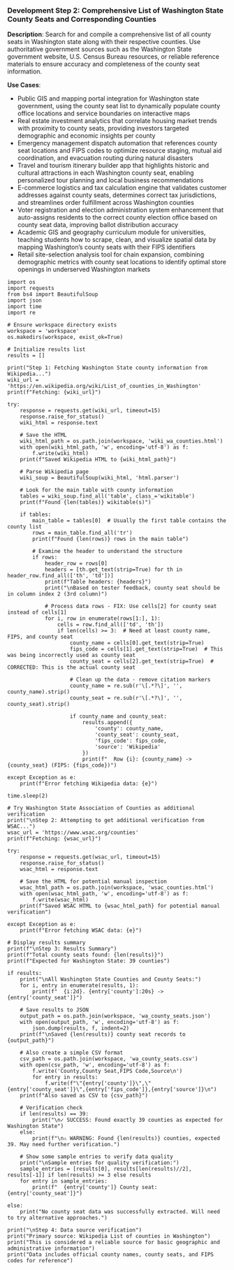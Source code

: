 ### Development Step 2: Comprehensive List of Washington State County Seats and Corresponding Counties

**Description**: Search for and compile a comprehensive list of all county seats in Washington state along with their respective counties. Use authoritative government sources such as the Washington State government website, U.S. Census Bureau resources, or reliable reference materials to ensure accuracy and completeness of the county seat information.

**Use Cases**:
- Public GIS and mapping portal integration for Washington state government, using the county seat list to dynamically populate county office locations and service boundaries on interactive maps
- Real estate investment analytics that correlate housing market trends with proximity to county seats, providing investors targeted demographic and economic insights per county
- Emergency management dispatch automation that references county seat locations and FIPS codes to optimize resource staging, mutual aid coordination, and evacuation routing during natural disasters
- Travel and tourism itinerary builder app that highlights historic and cultural attractions in each Washington county seat, enabling personalized tour planning and local business recommendations
- E-commerce logistics and tax calculation engine that validates customer addresses against county seats, determines correct tax jurisdictions, and streamlines order fulfillment across Washington counties
- Voter registration and election administration system enhancement that auto-assigns residents to the correct county election office based on county seat data, improving ballot distribution accuracy
- Academic GIS and geography curriculum module for universities, teaching students how to scrape, clean, and visualize spatial data by mapping Washington’s county seats with their FIPS identifiers
- Retail site-selection analysis tool for chain expansion, combining demographic metrics with county seat locations to identify optimal store openings in underserved Washington markets

```
import os
import requests
from bs4 import BeautifulSoup
import json
import time
import re

# Ensure workspace directory exists
workspace = 'workspace'
os.makedirs(workspace, exist_ok=True)

# Initialize results list
results = []

print("Step 1: Fetching Washington State county information from Wikipedia...")
wiki_url = 'https://en.wikipedia.org/wiki/List_of_counties_in_Washington'
print(f"Fetching: {wiki_url}")

try:
    response = requests.get(wiki_url, timeout=15)
    response.raise_for_status()
    wiki_html = response.text
    
    # Save the HTML
    wiki_html_path = os.path.join(workspace, 'wiki_wa_counties.html')
    with open(wiki_html_path, 'w', encoding='utf-8') as f:
        f.write(wiki_html)
    print(f"Saved Wikipedia HTML to {wiki_html_path}")
    
    # Parse Wikipedia page
    wiki_soup = BeautifulSoup(wiki_html, 'html.parser')
    
    # Look for the main table with county information
    tables = wiki_soup.find_all('table', class_='wikitable')
    print(f"Found {len(tables)} wikitable(s)")
    
    if tables:
        main_table = tables[0]  # Usually the first table contains the county list
        rows = main_table.find_all('tr')
        print(f"Found {len(rows)} rows in the main table")
        
        # Examine the header to understand the structure
        if rows:
            header_row = rows[0]
            headers = [th.get_text(strip=True) for th in header_row.find_all(['th', 'td'])]
            print(f"Table headers: {headers}")
            print("\nBased on tester feedback, county seat should be in column index 2 (3rd column)")
            
            # Process data rows - FIX: Use cells[2] for county seat instead of cells[1]
            for i, row in enumerate(rows[1:], 1):
                cells = row.find_all(['td', 'th'])
                if len(cells) >= 3:  # Need at least county name, FIPS, and county seat
                    county_name = cells[0].get_text(strip=True)
                    fips_code = cells[1].get_text(strip=True)  # This was being incorrectly used as county seat
                    county_seat = cells[2].get_text(strip=True)  # CORRECTED: This is the actual county seat
                    
                    # Clean up the data - remove citation markers
                    county_name = re.sub(r'\[.*?\]', '', county_name).strip()
                    county_seat = re.sub(r'\[.*?\]', '', county_seat).strip()
                    
                    if county_name and county_seat:
                        results.append({
                            'county': county_name,
                            'county_seat': county_seat,
                            'fips_code': fips_code,
                            'source': 'Wikipedia'
                        })
                        print(f"  Row {i}: {county_name} -> {county_seat} (FIPS: {fips_code})")
                        
except Exception as e:
    print(f"Error fetching Wikipedia data: {e}")

time.sleep(2)

# Try Washington State Association of Counties as additional verification
print("\nStep 2: Attempting to get additional verification from WSAC...")
wsac_url = 'https://www.wsac.org/counties'
print(f"Fetching: {wsac_url}")

try:
    response = requests.get(wsac_url, timeout=15)
    response.raise_for_status()
    wsac_html = response.text
    
    # Save the HTML for potential manual inspection
    wsac_html_path = os.path.join(workspace, 'wsac_counties.html')
    with open(wsac_html_path, 'w', encoding='utf-8') as f:
        f.write(wsac_html)
    print(f"Saved WSAC HTML to {wsac_html_path} for potential manual verification")
    
except Exception as e:
    print(f"Error fetching WSAC data: {e}")

# Display results summary
print(f"\nStep 3: Results Summary")
print(f"Total county seats found: {len(results)}")
print(f"Expected for Washington State: 39 counties")

if results:
    print("\nAll Washington State Counties and County Seats:")
    for i, entry in enumerate(results, 1):
        print(f"  {i:2d}. {entry['county']:20s} -> {entry['county_seat']}")
    
    # Save results to JSON
    output_path = os.path.join(workspace, 'wa_county_seats.json')
    with open(output_path, 'w', encoding='utf-8') as f:
        json.dump(results, f, indent=2)
    print(f"\nSaved {len(results)} county seat records to {output_path}")
    
    # Also create a simple CSV format
    csv_path = os.path.join(workspace, 'wa_county_seats.csv')
    with open(csv_path, 'w', encoding='utf-8') as f:
        f.write('County,County Seat,FIPS Code,Source\n')
        for entry in results:
            f.write(f"\"{entry['county']}\",\"{entry['county_seat']}\",{entry['fips_code']},{entry['source']}\n")
    print(f"Also saved as CSV to {csv_path}")
    
    # Verification check
    if len(results) == 39:
        print("\n✓ SUCCESS: Found exactly 39 counties as expected for Washington State")
    else:
        print(f"\n⚠ WARNING: Found {len(results)} counties, expected 39. May need further verification.")
        
    # Show some sample entries to verify data quality
    print("\nSample entries for quality verification:")
    sample_entries = [results[0], results[len(results)//2], results[-1]] if len(results) >= 3 else results
    for entry in sample_entries:
        print(f"  {entry['county']} County seat: {entry['county_seat']}")
        
else:
    print("No county seat data was successfully extracted. Will need to try alternative approaches.")

print("\nStep 4: Data source verification")
print("Primary source: Wikipedia List of counties in Washington")
print("This is considered a reliable source for basic geographic and administrative information")
print("Data includes official county names, county seats, and FIPS codes for reference")
```